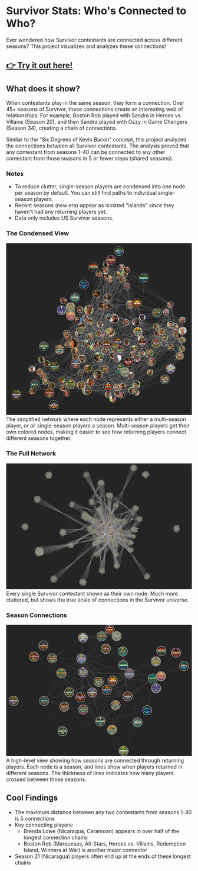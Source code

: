 # Survivor Stats: Who's Connected to Who?

Ever wondered how Survivor contestants are connected across different seasons? This project visualizes and analyzes these connections!

## [👉 Try it out here!](https://hamburgj.github.io/survivor-stats) 

## What does it show?

When contestants play in the same season, they form a connection. Over 45+ seasons of Survivor, these connections create an interesting web of relationships. For example, Boston Rob played with Sandra in Heroes vs. Villains (Season 20), and then Sandra played with Ozzy in Game Changers (Season 34), creating a chain of connections.

Similar to the "Six Degrees of Kevin Bacon" concept, this project analyzed the connections between all Survivor contestants. The analysis proved that any contestant from seasons 1-40 can be connected to any other contestant from those seasons in 5 or fewer steps (shared seasons).

### Notes
- To reduce clutter, single-season players are condensed into one node per season by default. You can still find paths to individual single-season players.
- Recent seasons (new era) appear as isolated "islands" since they haven't had any returning players yet.
- Data only includes US Survivor seasons.

### The Condensed View
![Condensed Graph](docs/condensed.jpg)
The simplified network where each node represents either a multi-season player, or all single-season players a season. Multi-season players get their own colored nodes, making it easier to see how returning players connect different seasons together.

### The Full Network
![All Connections](docs/all.jpg)
Every single Survivor contestant shown as their own node. Much more cluttered, but shows the true scale of connections in the Survivor universe.

### Season Connections
![Season Graph](docs/seasons.jpg)
A high-level view showing how seasons are connected through returning players. Each node is a season, and lines show when players returned in different seasons. The thickness of lines indicates how many players crossed between those seasons.

## Cool Findings

- The maximum distance between any two contestants from seasons 1-40 is 5 connections
- Key connecting players:
  - Brenda Lowe (Nicaragua, Caramoan) appears in over half of the longest connection chains
  - Boston Rob (Marquesas, All-Stars, Heroes vs. Villains, Redemption Island, Winners at War) is another major connector
- Season 21 (Nicaragua) players often end up at the ends of these longest chains